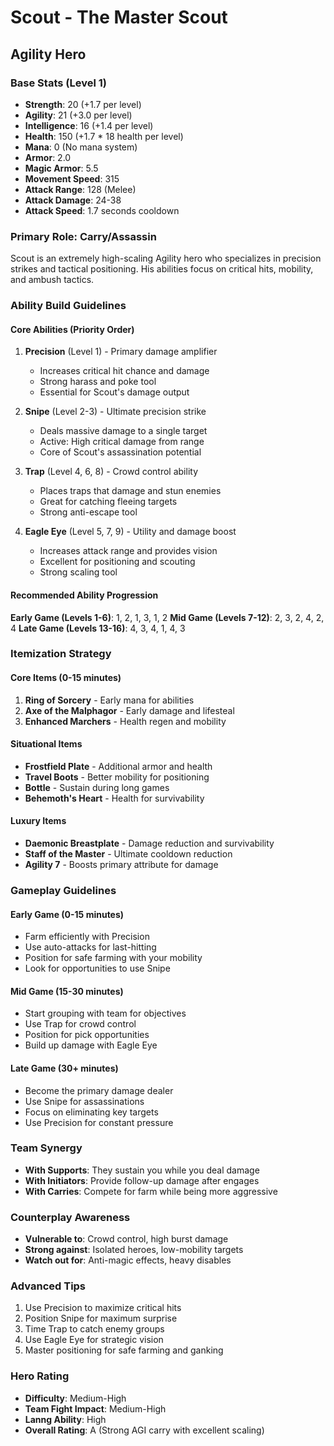 # Scout - The Master Scout
## Agility Hero

### Base Stats (Level 1)
- **Strength**: 20 (+1.7 per level)
- **Agility**: 21 (+3.0 per level)
- **Intelligence**: 16 (+1.4 per level)
- **Health**: 150 (+1.7 * 18 health per level)
- **Mana**: 0 (No mana system)
- **Armor**: 2.0
- **Magic Armor**: 5.5
- **Movement Speed**: 315
- **Attack Range**: 128 (Melee)
- **Attack Damage**: 24-38
- **Attack Speed**: 1.7 seconds cooldown

### Primary Role: Carry/Assassin
Scout is an extremely high-scaling Agility hero who specializes in precision strikes and tactical positioning. His abilities focus on critical hits, mobility, and ambush tactics.

### Ability Build Guidelines

#### Core Abilities (Priority Order)
1. **Precision** (Level 1) - Primary damage amplifier
   - Increases critical hit chance and damage
   - Strong harass and poke tool
   - Essential for Scout's damage output

2. **Snipe** (Level 2-3) - Ultimate precision strike
   - Deals massive damage to a single target
   - Active: High critical damage from range
   - Core of Scout's assassination potential

3. **Trap** (Level 4, 6, 8) - Crowd control ability
   - Places traps that damage and stun enemies
   - Great for catching fleeing targets
   - Strong anti-escape tool

4. **Eagle Eye** (Level 5, 7, 9) - Utility and damage boost
   - Increases attack range and provides vision
   - Excellent for positioning and scouting
   - Strong scaling tool

#### Recommended Ability Progression
**Early Game (Levels 1-6)**: 1, 2, 1, 3, 1, 2
**Mid Game (Levels 7-12)**: 2, 3, 2, 4, 2, 4
**Late Game (Levels 13-16)**: 4, 3, 4, 1, 4, 3

### Itemization Strategy

#### Core Items (0-15 minutes)
1. **Ring of Sorcery** - Early mana for abilities
2. **Axe of the Malphagor** - Early damage and lifesteal
3. **Enhanced Marchers** - Health regen and mobility

#### Situational Items
- **Frostfield Plate** - Additional armor and health
- **Travel Boots** - Better mobility for positioning
- **Bottle** - Sustain during long games
- **Behemoth's Heart** - Health for survivability

#### Luxury Items
- **Daemonic Breastplate** - Damage reduction and survivability
- **Staff of the Master** - Ultimate cooldown reduction
- **Agility 7** - Boosts primary attribute for damage

### Gameplay Guidelines

#### Early Game (0-15 minutes)
- Farm efficiently with Precision
- Use auto-attacks for last-hitting
- Position for safe farming with your mobility
- Look for opportunities to use Snipe

#### Mid Game (15-30 minutes)
- Start grouping with team for objectives
- Use Trap for crowd control
- Position for pick opportunities
- Build up damage with Eagle Eye

#### Late Game (30+ minutes)
- Become the primary damage dealer
- Use Snipe for assassinations
- Focus on eliminating key targets
- Use Precision for constant pressure

### Team Synergy
- **With Supports**: They sustain you while you deal damage
- **With Initiators**: Provide follow-up damage after engages
- **With Carries**: Compete for farm while being more aggressive

### Counterplay Awareness
- **Vulnerable to**: Crowd control, high burst damage
- **Strong against**: Isolated heroes, low-mobility targets
- **Watch out for**: Anti-magic effects, heavy disables

### Advanced Tips
1. Use Precision to maximize critical hits
2. Position Snipe for maximum surprise
3. Time Trap to catch enemy groups
4. Use Eagle Eye for strategic vision
5. Master positioning for safe farming and ganking

### Hero Rating
- **Difficulty**: Medium-High
- **Team Fight Impact**: Medium-High
- **Lanng Ability**: High
- **Overall Rating**: A (Strong AGI carry with excellent scaling)
